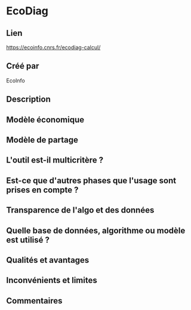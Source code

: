 # EcoDiag

## Lien

https://ecoinfo.cnrs.fr/ecodiag-calcul/

## Créé par

EcoInfo

## Description



## Modèle économique



## Modèle de partage



## L'outil est-il multicritère ?

## Est-ce que d'autres phases que l'usage sont prises en compte ?


## Transparence de l'algo et des données



## Quelle base de données, algorithme ou modèle est utilisé ?



## Qualités et avantages



## Inconvénients et limites



## Commentaires



